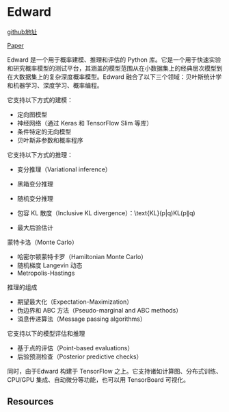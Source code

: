 # Edward

[github地址](https://github.com/blei-lab/edward)

[Paper](https://arxiv.org/pdf/1701.03757v1.pdf)

Edward 是一个用于概率建模、推理和评估的 Python 库。它是一个用于快速实验和研究概率模型的测试平台，其涵盖的模型范围从在小数据集上的经典层次模型到在大数据集上的复杂深度概率模型。Edward 融合了以下三个领域：贝叶斯统计学和机器学习、深度学习、概率编程。

它支持以下方式的建模：

* 定向图模型
* 神经网络（通过 Keras 和 TensorFlow Slim 等库）
* 条件特定的无向模型
* 贝叶斯非参数和概率程序

它支持以下方式的推理：

- 变分推理（Variational inference）


- 黑箱变分推理
- 随机变分推理
- 包容 KL 散度（Inclusive KL divergence）：\text{KL}(p\|q)KL(p∥q)
- 最大后验估计

蒙特卡洛（Monte Carlo）

- 哈密尔顿蒙特卡罗（Hamiltonian Monte Carlo）
- 随机梯度 Langevin 动态
- Metropolis-Hastings

推理的组成

- 期望最大化（Expectation-Maximization）
- 伪边界和 ABC 方法（Pseudo-marginal and ABC methods）
- 消息传递算法（Message passing algorithms）

它支持以下的模型评估和推理

- 基于点的评估（Point-based evaluations）
- 后验预测检查（Posterior predictive checks）

同时，由于Edward 构建于 TensorFlow 之上。它支持诸如计算图、分布式训练、CPU/GPU 集成、自动微分等功能，也可以用 TensorBoard 可视化。

## Resources

